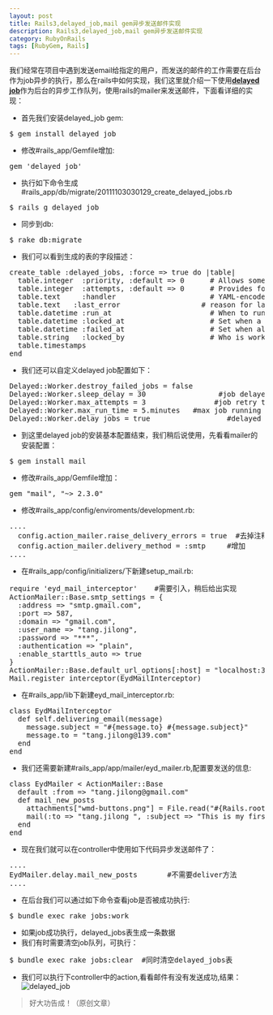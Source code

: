 ```yaml
---
layout: post
title: Rails3,delayed_job,mail gem异步发送邮件实现
description: Rails3,delayed_job,mail gem异步发送邮件实现
category: RubyOnRails
tags: [RubyGem, Rails]
---
```

我们经常在项目中遇到发送email给指定的用户，而发送的邮件的工作需要在后台作为job异步的执行，那么在rails中如何实现，我们这里就介绍一下使用[**delayed job**][1]作为后台的异步工作队列，使用rails的mailer来发送邮件，下面看详细的实现：

 - 首先我们安装delayed_job gem:
<pre>
$ gem install delayed_job
</pre>
 - 修改#rails_app/Gemfile增加:
<pre>
gem 'delayed_job'
</pre>
 - 执行如下命令生成#rails_app/db/migrate/20111103030129_create_delayed_jobs.rb
<pre>
$ rails g delayed_job
</pre>
 - 同步到db:
<pre>
$ rake db:migrate
</pre>
 - 我们可以看到生成的表的字段描述：
<pre>
create_table :delayed_jobs, :force => true do |table|
  table.integer  :priority, :default => 0      # Allows some jobs to jump to the front of the queue
  table.integer  :attempts, :default => 0      # Provides for retries, but still fail eventually.
  table.text     :handler                      # YAML-encoded string of the object that will do work
  table.text   :last_error                   # reason for last failure (See Note below)
  table.datetime :run_at                       # When to run. Could be Time.zone.now for immediately, or sometime in the future.
  table.datetime :locked_at                    # Set when a client is working on this object
  table.datetime :failed_at                    # Set when all retries have failed (actually, by default, the record is deleted instead)
  table.string   :locked_by                    # Who is working on this object (if locked)
  table.timestamps
end
</pre>
 - 我们还可以自定义delayed job配置如下：
<pre>
Delayed::Worker.destroy_failed_jobs = false     
Delayed::Worker.sleep_delay = 30                 #job delayed time
Delayed::Worker.max_attempts = 3                #job retry times
Delayed::Worker.max_run_time = 5.minutes   #max job running time
Delayed::Worker.delay_jobs = true                  #delayed /real time switcher
</pre>
 - 到这里delayed job的安装基本配置结束，我们稍后说使用，先看看mailer的安装配置：
<pre>
$ gem install mail
</pre>
 - 修改#rails_app/Gemfile增加：
<pre>
gem "mail", "~> 2.3.0"
</pre>
 - 修改#rails_app/config/enviroments/development.rb:
<pre>
....
  config.action_mailer.raise_delivery_errors = true  #去掉注释
  config.action_mailer.delivery_method = :smtp     #增加
....
</pre>
 - 在#rails_app/config/initializers/下新建setup_mail.rb:
<pre>
require 'eyd_mail_interceptor'    #需要引入，稍后给出实现
ActionMailer::Base.smtp_settings = {
  :address => "smtp.gmail.com",
  :port => 587,
  :domain => "gmail.com",
  :user_name => "tang.jilong",
  :password => "***",
  :authentication => "plain",
  :enable_starttls_auto => true
}
ActionMailer::Base.default_url_options[:host] = "localhost:3000"
Mail.register_interceptor(EydMailInterceptor)
</pre>
 - 在#rails_app/lib下新建eyd_mail_interceptor.rb:
<pre>
class EydMailInterceptor
  def self.delivering_email(message)
    message.subject = "#{message.to} #{message.subject}"
    message.to = "tang.jilong@139.com"
  end
end
</pre>
 - 我们还需要新建#rails_app/app/mailer/eyd_mailer.rb,配置要发送的信息:
<pre>
class EydMailer < ActionMailer::Base
  default :from => "tang.jilong@gmail.com"
  def mail_new_posts
    attachments["wmd-buttons.png"] = File.read("#{Rails.root}/public/images/wmd-buttons.png")
    mail(:to => "tang.jilong <tang.jilong@139.com>", :subject => "This is my first Everyday email")
  end
end
</pre>
 - 现在我们就可以在controller中使用如下代码异步发送邮件了：
<pre>
....
EydMailer.delay.mail_new_posts       #不需要deliver方法
....
</pre>
 - 在后台我们可以通过如下命令查看job是否被成功执行:
<pre>
$ bundle exec rake jobs:work
</pre>
 - 如果job成功执行，delayed_jobs表生成一条数据
 - 我们有时需要清空job队列，可执行：
<pre>
$ bundle exec rake jobs:clear  #同时清空delayed_jobs表
</pre>
 - 我们可以执行下controller中的action,看看邮件有没有发送成功,结果：
![delayed_job][2]

> 好大功告成！（原创文章）

  [1]: https://github.com/collectiveidea/delayed_job "delayed job"
  [2]: http://cms.everyday-cn.com/system/pictures/972/large_everyday_139.png?1320368578 "mail"

